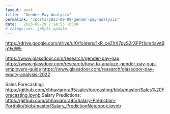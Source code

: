 ```yaml
---
layout: post
title:  "Gender Pay Analysis"
permalink: "/posts/2023-09-09-gender-pay-analysis"
date:   2023-08-29 7:14:53 -0500
# categories: jekyll update
---
```



https://drive.google.com/drive/u/0/folders/1kR_ceZhX7pyS2rXFPt1xm4awt9n1FdWE

https://www.glassdoor.com/research/gender-pay-gap
https://www.glassdoor.com/research/how-to-analyze-gender-pay-gap-employers-guide
https://www.glassdoor.com/research/glassdoor-pay-equity-analysis-2022

Sales Forecasting: https://github.com/chhaviarora95/salesforecasting/blob/master/Sales%20Forecasting.ipynb
Salary Predictions: https://github.com/chhaviarora95/Salary-Prediction-Portfolio/blob/master/Salary_PredictionNotebook.ipynb